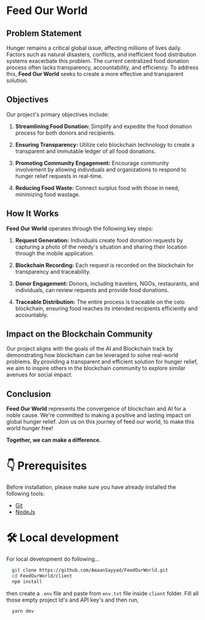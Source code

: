 # Feed Our World

## Problem Statement

Hunger remains a critical global issue, affecting millions of lives daily. Factors such as natural disasters, conflicts, and inefficient food distribution systems exacerbate this problem. The current centralized food donation process often lacks transparency, accountability, and efficiency. To address this, **Feed Our World** seeks to create a more effective and transparent solution.

## Objectives

Our project's primary objectives include:

1. **Streamlining Food Donation:** Simplify and expedite the food donation process for both donors and recipients.

2. **Ensuring Transparency:** Utilize celo blockchain technology to create a transparent and immutable ledger of all food donations.

3. **Promoting Community Engagement:** Encourage community involvement by allowing individuals and organizations to respond to hunger relief requests in real-time.

4. **Reducing Food Waste:** Connect surplus food with those in need, minimizing food wastage.

## How It Works

**Feed Our World** operates through the following key steps:

1. **Request Generation:** Individuals create food donation requests by capturing a photo of the needy's situation and sharing their location through the mobile application.

2. **Blockchain Recording:** Each request is recorded on the blockchain for transparency and traceability.

3. **Donor Engagement:** Donors, including travelers, NGOs, restaurants, and individuals, can review requests and provide food donations.

4. **Traceable Distribution:** The entire process is traceable on the celo blockchain, ensuring food reaches its intended recipients efficiently and accountably.

## Impact on the Blockchain Community

Our project aligns with the goals of the AI and Blockchain track by demonstrating how blockchain can be leveraged to solve real-world problems. By providing a transparent and efficient solution for hunger relief, we aim to inspire others in the blockchain community to explore similar avenues for social impact.

## Conclusion

**Feed Our World** represents the convergence of blockchain and AI for a noble cause. We're committed to making a positive and lasting impact on global hunger relief. Join us on this journey of feed our world, to make this world hunger free!

**Together, we can make a difference.**

# 👇 Prerequisites

Before installation, please make sure you have already installed the following tools:

- [Git](https://git-scm.com/downloads)
- [NodeJs](https://nodejs.org/en/download/)


# 🛠️ Local development
For local development do following...

```sh
  git clone https://github.com/AmaanSayyad/FeedOurWorld.git
  cd FeedOurWorld/client
  npm install
```
then create a `.env` file and paste from `env.txt` file inside `client` folder. Fill all those empty project Id's and API key's and then run,

```sh
  yarn dev
```